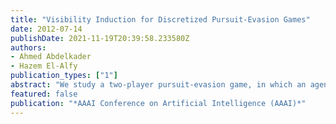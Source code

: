 ```yaml
---
title: "Visibility Induction for Discretized Pursuit-Evasion Games"
date: 2012-07-14
publishDate: 2021-11-19T20:39:58.233580Z
authors:
- Ahmed Abdelkader
- Hazem El-Alfy
publication_types: ["1"]
abstract: "We study a two-player pursuit-evasion game, in which an agent moving amongst obstacles is to be maintained within``sight" of a pursuing robot. Using a discretization of the environment, our main contribution is to design an efficient algorithm that decides, given initial positions of both pursuer and evader, if the evader can take any moving strategy to go out of sight of the pursuer at any time instant. If that happens, we say that the evader wins the game. We analyze the algorithm, present several optimizations and show results for different environments. For situations where the evader cannot win, we compute, in addition, a pursuit strategy that keeps the evader within sight, for every strategy the evader can take. Finally, if it is determined that the evader wins, we compute its optimal escape trajectory and the corresponding optimal pursuit trajectory."
featured: false
publication: "*AAAI Conference on Artificial Intelligence (AAAI)*"
---
```


